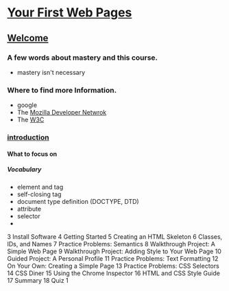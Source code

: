 # [Your First Web Pages](https://launchschool.com/lessons/4495fbf7)

## [Welcome](https://launchschool.com/lessons/4495fbf7/assignments/7e8e0793)	

### A few words about mastery and this course.

- mastery isn't necessary

### Where to find more Information.

- google
- The [Mozilla Developer Netwrok](https://developer.mozilla.org/)
- The [W3C](http://www.w3.org/)

### [introduction](https://launchschool.com/lessons/4495fbf7/assignments/911a8332)

#### What to focus on

##### Vocabulary

- element and tag
- self-closing tag
- document type definition (DOCTYPE, DTD)
- attribute
- selector
- 

3	Install Software
4	Getting Started
5	Creating an HTML Skeleton
6	Classes, IDs, and Names
7	Practice Problems: Semantics
8	Walkthrough Project: A Simple Web Page
9	Walkthrough Project: Adding Style to Your Web Page
10	Guided Project: A Personal Profile
11	Practice Problems: Text Formatting
12	On Your Own: Creating a Simple Page
13	Practice Problems: CSS Selectors
14	CSS Diner
15	Using the Chrome Inspector
16	HTML and CSS Style Guide
17	Summary
18	Quiz 1
